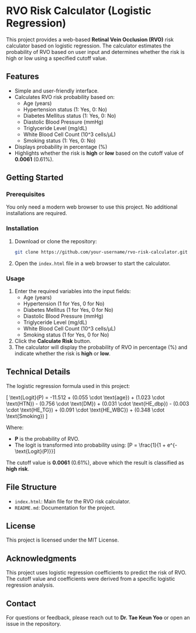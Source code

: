 # RVO Risk Calculator (Logistic Regression)

This project provides a web-based **Retinal Vein Occlusion (RVO)** risk calculator based on logistic regression. The calculator estimates the probability of RVO based on user input and determines whether the risk is high or low using a specified cutoff value.

## Features
- Simple and user-friendly interface.
- Calculates RVO risk probability based on:
  - Age (years)
  - Hypertension status (1: Yes, 0: No)
  - Diabetes Mellitus status (1: Yes, 0: No)
  - Diastolic Blood Pressure (mmHg)
  - Triglyceride Level (mg/dL)
  - White Blood Cell Count (10^3 cells/μL)
  - Smoking status (1: Yes, 0: No)
- Displays probability in percentage (%)
- Highlights whether the risk is **high** or **low** based on the cutoff value of **0.0061** (0.61%).

## Getting Started

### Prerequisites
You only need a modern web browser to use this project. No additional installations are required.

### Installation
1. Download or clone the repository:
   ```bash
   git clone https://github.com/your-username/rvo-risk-calculator.git
   ```
2. Open the `index.html` file in a web browser to start the calculator.

### Usage
1. Enter the required variables into the input fields:
   - Age (years)
   - Hypertension (1 for Yes, 0 for No)
   - Diabetes Mellitus (1 for Yes, 0 for No)
   - Diastolic Blood Pressure (mmHg)
   - Triglyceride Level (mg/dL)
   - White Blood Cell Count (10^3 cells/μL)
   - Smoking status (1 for Yes, 0 for No)
2. Click the **Calculate Risk** button.
3. The calculator will display the probability of RVO in percentage (%) and indicate whether the risk is **high** or **low**.

## Technical Details
The logistic regression formula used in this project:

\[
\text{Logit}(P) = -11.512 + (0.055 \cdot \text{age}) + (1.023 \cdot \text{HTN}) - (0.756 \cdot \text{DM}) + (0.031 \cdot \text{HE\_dbp}) - (0.003 \cdot \text{HE\_TG}) + (0.091 \cdot \text{HE\_WBC}) + (0.348 \cdot \text{Smoking})
\]

Where:
- **P** is the probability of RVO.
- The logit is transformed into probability using:
  \[P = \frac{1}{1 + e^{-\text{Logit}(P)}}\]

The cutoff value is **0.0061** (0.61%), above which the result is classified as **high risk**.

## File Structure
- `index.html`: Main file for the RVO risk calculator.
- `README.md`: Documentation for the project.

## License
This project is licensed under the MIT License.

## Acknowledgments
This project uses logistic regression coefficients to predict the risk of RVO. The cutoff value and coefficients were derived from a specific logistic regression analysis.

## Contact
For questions or feedback, please reach out to **Dr. Tae Keun Yoo** or open an issue in the repository.
